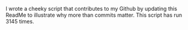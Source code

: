 I wrote a cheeky script that contributes to my Github by updating this ReadMe to illustrate why more than commits matter. This script has run 3145 times.